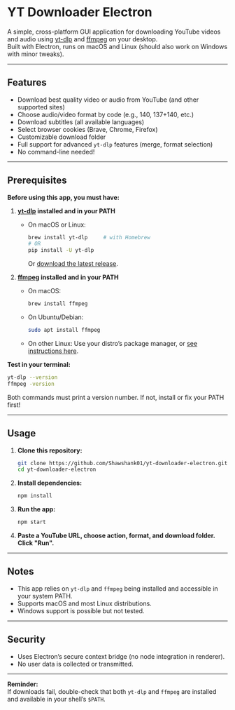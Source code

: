 # YT Downloader Electron

A simple, cross-platform GUI application for downloading YouTube videos and audio using [yt-dlp](https://github.com/yt-dlp/yt-dlp) and [ffmpeg](https://ffmpeg.org/) on your desktop.  
Built with Electron, runs on macOS and Linux (should also work on Windows with minor tweaks).

---

## Features

- Download best quality video or audio from YouTube (and other supported sites)
- Choose audio/video format by code (e.g., 140, 137+140, etc.)
- Download subtitles (all available languages)
- Select browser cookies (Brave, Chrome, Firefox)
- Customizable download folder
- Full support for advanced `yt-dlp` features (merge, format selection)
- No command-line needed!

---

## Prerequisites

**Before using this app, you must have:**

1. **[yt-dlp](https://github.com/yt-dlp/yt-dlp) installed and in your PATH**

    - On macOS or Linux:
      ```sh
      brew install yt-dlp     # with Homebrew
      # OR
      pip install -U yt-dlp
      ```
      Or [download the latest release](https://github.com/yt-dlp/yt-dlp/releases).

2. **[ffmpeg](https://ffmpeg.org/download.html) installed and in your PATH**

    - On macOS:
      ```sh
      brew install ffmpeg
      ```
    - On Ubuntu/Debian:
      ```sh
      sudo apt install ffmpeg
      ```
    - On other Linux:
      Use your distro’s package manager, or [see instructions here](https://ffmpeg.org/download.html).

**Test in your terminal:**
```sh
yt-dlp --version
ffmpeg -version
```
Both commands must print a version number. If not, install or fix your PATH first!

---

## Usage

1. **Clone this repository:**
    ```sh
    git clone https://github.com/Shawshank01/yt-downloader-electron.git
    cd yt-downloader-electron
    ```

2. **Install dependencies:**
    ```sh
    npm install
    ```

3. **Run the app:**
    ```sh
    npm start
    ```

4. **Paste a YouTube URL, choose action, format, and download folder. Click "Run".**

---

## Notes

- This app relies on `yt-dlp` and `ffmpeg` being installed and accessible in your system PATH.
- Supports macOS and most Linux distributions.
- Windows support is possible but not tested.

---

## Security

- Uses Electron’s secure context bridge (no node integration in renderer).
- No user data is collected or transmitted.

---

**Reminder:**  
If downloads fail, double-check that both `yt-dlp` and `ffmpeg` are installed and available in your shell’s `$PATH`.